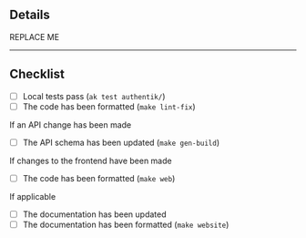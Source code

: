 <!--
👋 Hi there! Welcome.

Please check the Contributing guidelines: https://docs.goauthentik.io/docs/developer-docs/#how-can-i-contribute
-->

## Details

<!--
Explain what this PR changes, what the rationale behind the change is, if any new requirements are introduced or any breaking changes caused by this PR.

Ideally also link an Issue for context that this PR will close using `closes #`
-->

REPLACE ME

---

## Checklist

- [ ] Local tests pass (`ak test authentik/`)
- [ ] The code has been formatted (`make lint-fix`)

If an API change has been made

- [ ] The API schema has been updated (`make gen-build`)

If changes to the frontend have been made

- [ ] The code has been formatted (`make web`)

If applicable

- [ ] The documentation has been updated
- [ ] The documentation has been formatted (`make website`)
